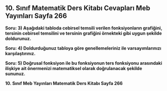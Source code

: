 ## 10. Sınıf Matematik Ders Kitabı Cevapları Meb Yayınları Sayfa 266

**Soru: 3) Aşağıdaki tabloda cebirsel temsili verilen fonksiyonların grafiğini, tersinin cebirsel temsilini ve tersinin grafiğini örnekteki gibi uygun şekilde doldurunuz.**

**Soru: 4) Doldurduğunuz tabloya göre genellemeleriniz ile varsayımlarınızı karşılaştırınız.**

**Soru: 5) Doğrusal fonksiyon ile bu fonksiyonun ters fonksiyonu arasındaki ilişkiye ait önermenizi matematiksel olarak doğrulanacak şekilde sununuz.**

**10. Sınıf Meb Yayınları Matematik Ders Kitabı Sayfa 266**